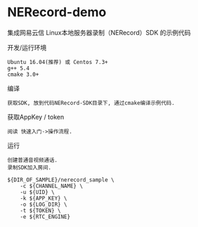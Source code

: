 # NERecord-demo
集成网易云信 Linux本地服务器录制（NERecord）SDK 的示例代码

开发/运行环境

    Ubuntu 16.04(推荐) 或 Centos 7.3+
    g++ 5.4
    cmake 3.0+
    
    
编译

    获取SDK, 放到代码NERecord-SDK目录下, 通过cmake编译示例代码.
    
    
获取AppKey / token

    阅读 快速入门->操作流程.
    
    
运行

    创建普通音视频通话.
    录制SDK加入房间. 

    ${DIR_OF_SAMPLE}/nerecord_sample \
        -c ${CHANNEL_NAME} \
        -u ${UID} \
        -k ${APP_KEY} \
        -o ${LOG_DIR} \
        -t ${TOKEN} \
        -e ${RTC_ENGINE}
    
